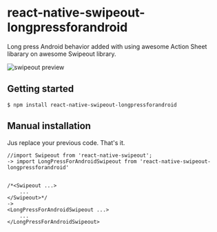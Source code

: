 
# react-native-swipeout-longpressforandroid

Long press Android behavior added with using awesome Action Sheet libarary on awesome Swipeout library.

![swipeout preview](https://imgur.com/a/zjHVq)

## Getting started

`$ npm install react-native-swipeout-longpressforandroid`


## Manual installation

Jus replace your previous code. That's it.

```
//import Swipeout from 'react-native-swipeout';
-> import LongPressForAndroidSwipeout from 'react-native-swipeout-longpressforandroid'


/*<Swipeout ...>
    ...
</Swipeout>*/
->
<LongPressForAndroidSwipeout ...>
    ...
</LongPressForAndroidSwipeout>
```

